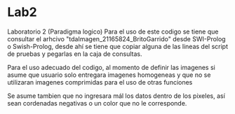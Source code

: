 # Lab2
Laboratorio 2 (Paradigma logico)
Para el uso de este codigo se tiene que consultar el arhcivo "tdaImagen_21165824_BritoGarrido" desde SWI-Prolog o Swish-Prolog, desde ahí se tiene que copiar alguna de las lineas del script de pruebas y pegarlas en la caja de consultas.

Para el uso adecuado del codigo, al momento de definir las imagenes si asume que usuario solo entregara imagenes homogeneas y que no se utilizaran imagenes comprimidas para el uso de otras funciones

Se asume tambien que no ingresara mál los datos dentro de los pixeles, así sean cordenadas negativas o un color que no le corresponde.